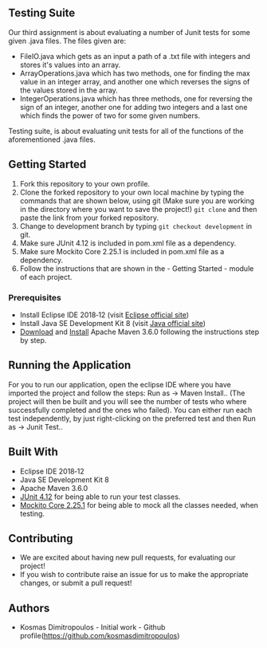 
## Testing Suite
Our third assignment is about evaluating a number of Junit tests for some given .java files. The files given are:

* FileIO.java which gets as an input a path of a .txt file with integers and stores it's values into an array.
* ArrayOperations.java which has two methods, one for finding the max value in an integer array, and another one which reverses the signs of the values stored in the array.
* IntegerOperations.java which has three methods, one for reversing the sign of an integer, another one for adding two integers and a last one which finds the power of two for some given numbers.

Testing suite, is about evaluating unit tests for all of the functions of the aforementioned .java files.  

## Getting Started
1. Fork this repository to your own profile.
2. Clone the forked repository to your own local machine by typing the commands that are shown below, using git (Make sure you are working in the directory where you want to save the project!) `git clone` and then paste the link from your forked repository.
3. Change to development branch by typing `git checkout development` in git.
4. Make sure JUnit 4.12 is included in pom.xml file as a dependency.
5. Make sure Mockito Core 2.25.1 is included in pom.xml file as a dependency.
6. Follow the instructions that are shown in the - Getting Started - module of each project.

### Prerequisites
* Install Eclipse IDE 2018‑12 (visit [Eclipse official site](https://www.eclipse.org/downloads/))
* Install Java SE Development Kit 8 (visit [Java official site](https://www.oracle.com/technetwork/java/javase/downloads/jdk8-downloads-2133151.html))
* [Download](https://maven.apache.org/download.cgi) and [Install](https://maven.apache.org/install.html) Apache Maven 3.6.0 following the instructions step by step.

## Running the Application
For you to run our application, open the eclipse IDE where you have imported the project and follow the steps: Run as -> Maven Install.. (The project will then be built and you will see the number of tests who where successfully completed and the ones who failed). You can either run each test independently, by just right-clicking on the preferred test and then Run as -> Junit Test..

## Built With
* Eclipse IDE 2018‑12
* Java SE Development Kit 8
* Apache Maven 3.6.0
* [JUnit 4.12](https://mvnrepository.com/artifact/junit/junit/4.12) for being able to run your test classes.
* [Mockito Core 2.25.1](https://mvnrepository.com/artifact/org.mockito/mockito-core/2.25.1) for being able to mock all the classes needed, when testing.

## Contributing
* We are excited about having new pull requests, for evaluating our project!
* If you wish to contribute raise an issue for us to make the appropriate changes, or submit a pull request!

## Authors
* Kosmas Dimitropoulos - Initial work - Github profile(https://github.com/kosmasdimitropoulos)
